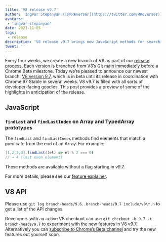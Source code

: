 ```yaml
---
title: 'V8 release v9.7'
author: 'Ingvar Stepanyan ([@RReverser](https://twitter.com/RReverser))'
avatars:
 - 'ingvar-stepanyan'
date: 2021-11-05
tags:
 - release
description: 'V8 release v9.7 brings new JavaScript methods for searching backwards in arrays.'
tweet: ''
---
```

Every four weeks, we create a new branch of V8 as part of our [release process](https://v8.dev/docs/release-process). Each version is branched from V8’s Git main immediately before a Chrome Beta milestone. Today we’re pleased to announce our newest branch, [V8 version 9.7](https://chromium.googlesource.com/v8/v8.git/+log/branch-heads/9.7), which is in beta until its release in coordination with Chrome 97 Stable in several weeks. V8 v9.7 is filled with all sorts of developer-facing goodies. This post provides a preview of some of the highlights in anticipation of the release.

## JavaScript

### `findLast` and `findLastIndex` on Array and TypedArray prototypes

The `findLast` and `findLastIndex` methods find elements that match a predicate from the end of an Array. For example:

```js
[1,2,3,4].findLast((el) => el % 2 === 0)
// → 4 (last even element)
```

These methods are available without a flag starting in v9.7.

For more details, please see our [feature explainer](https://v8.dev/features/finding-in-arrays#finding-elements-from-the-end).

## V8 API

Please use `git log branch-heads/9.6..branch-heads/9.7 include/v8\*.h` to get a list of the API changes.

Developers with an active V8 checkout can use `git checkout -b 9.7 -t branch-heads/9.7` to experiment with the new features in V8 v9.7. Alternatively you can [subscribe to Chrome’s Beta channel](https://www.google.com/chrome/browser/beta.html) and try the new features out yourself soon.
